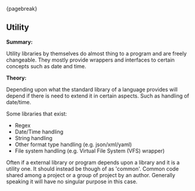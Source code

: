 {pagebreak}

## Utility
**Summary:**

Utility libraries by themselves do almost thing to a program and are freely changeable. They mostly provide wrappers and interfaces to certain concepts such as date and time.

**Theory:**

Depending upon what the standard library of a language provides will depend if there is need to extend it in certain aspects. Such as handling of date/time.

Some libraries that exist:

* Regex
* Date/Time handling
* String handling
* Other format type handling (e.g. json/xml/yaml)
* File system handling (e.g. Virtual File System (VFS) wrapper)

Often if a external library or program depends upon a library and it is a utility one. It should instead be though of as 'common'. Common code shared among a project or a group of project by an author. Generally speaking it will have no singular purpose in this case.